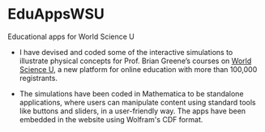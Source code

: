 # EduAppsWSU

Educational apps for World Science U

* I have devised and coded some of the interactive simulations to illustrate physical concepts 
for Prof. Brian Greene’s courses on [World Science U](http://www.worldscienceu.com/), 
a new platform for online education with more than 100,000 registrants.

* The simulations have been coded in Mathematica to be standalone applications, where users can 
manipulate content using standard tools like buttons and sliders, in a user-friendly way. The apps
have been embedded in the website using Wolfram's CDF format.

